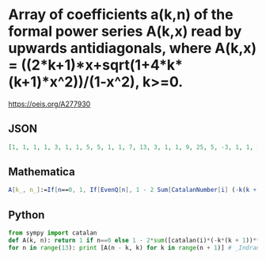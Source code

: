 # Array of coefficients a\(k,n\) of the formal power series A\(k,x\) read by upwards antidiagonals, where A\(k,x\) \= \(\(2\*k\+1\)\*x\+sqrt\(1\+4\*k\*\(k\+1\)\*x^2\)\)/\(1\-x^2\), k\>\=0\.
https://oeis.org/A277930
## JSON
```JSON
[1, 1, 1, 1, 3, 1, 1, 5, 5, 1, 1, 7, 13, 3, 1, 1, 9, 25, 5, -3, 1, 1, 11, 41, 7, -59, 3, 1, 1, 13, 61, 9, -263, 5, 29, 1, 1, 15, 85, 11, -759, 7, 805, 3, 1, 1, 17, 113, 13, -1739, 9, 6649, 5, -131, 1, 1, 19, 145, 15, -3443, 11, 31241, 7, -12155, 3, 1, 1, 21, 181, 17, -6159, 13, 106261, 9, -200711, 5, 765, 1]
```
## Mathematica
```Mathematica
A[k_, n_]:=If[n==0, 1, If[EvenQ[n], 1 - 2 Sum[CatalanNumber[i] (-k(k + 1))^(i + 1), {i, 0, (n - 2)/2}], 2k + 1]]; Table[A[n - k, k], {n, 0, 12}, {k, 0, n}]//Flatten (* _Indranil Ghosh_, Aug 03 2017 *)
```
## Python
```Python
from sympy import catalan
def A(k, n): return 1 if n==0 else 1 - 2*sum([catalan(i)*(-k*(k + 1))**(i + 1) for i in range(n/2)]) if n%2==0 else 2*k + 1
for n in range(13): print [A(n - k, k) for k in range(n + 1)] # _Indranil Ghosh_, Aug 03 2017
```
